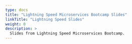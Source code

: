 ```yaml
---
type: docs
title: "Lightning Speed Microservices Bootcamp Slides"
linkTitle: "Lightning Speed Slides"
weight: 0
description: >
  Slides from Lightning Speed Microservices Bootcamp.
---
```


